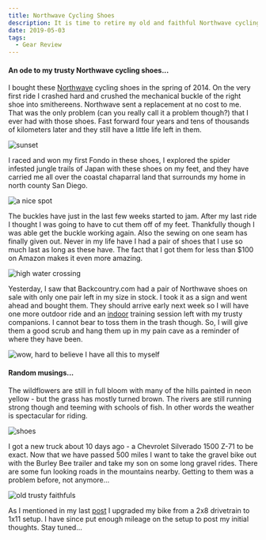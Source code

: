 ```yaml
---
title: Northwave Cycling Shoes
description: It is time to retire my old and faithful Northwave cycling shoes...
date: 2019-05-03
tags:
  - Gear Review
---
```

<h4>An ode to my trusty Northwave cycling shoes...</h4>

<p>I bought these <a rel="noreferrer noopener" href="https://northwave.com/en/" target="_blank">Northwave</a> cycling shoes in the spring of 2014. On the very first ride I crashed hard and crushed the mechanical buckle of the right shoe into smithereens. Northwave sent a replacement at no cost to me. That was the only problem (can you really call it a problem though?) that I ever had with those shoes.   Fast forward four years and tens of thousands of kilometers later and they still have a little life left in them.</p>

<img src="https://macadam-grinding-photos.s3.us-west-2.amazonaws.com/Cycling+Shoes/northwave+cycling+shoes-gravel+cycling-gravel+grinding-san+diego-.jpg" alt="sunset" class="blogImages" />

<p>I raced and won my first Fondo in these shoes, I explored the spider infested jungle trails of Japan with these shoes on my feet, and they have carried me all over the coastal chaparral land that surrounds my home in north county San Diego.</p>

<img src="https://macadam-grinding-photos.s3.us-west-2.amazonaws.com/Cycling+Shoes/northwave+cycling+shoes-gravel+cycling-gravel+grinding-san+diego-adventure.jpg" alt="a nice spot" class="blogImages" />

<p>The buckles have just in the last few weeks started to jam. After my last ride I thought I was going to have to cut them off of my feet. Thankfully though I was able get the buckle working again. Also the sewing on one seam has finally given out. Never in my life have I had a pair of shoes that I use so much last as long as these have. The fact that I got them for less than $100 on Amazon makes it even more amazing.</p>

<img src="https://macadam-grinding-photos.s3.us-west-2.amazonaws.com/Cycling+Shoes/northwave+cycling+shoes-gravel+cycling-gravel+grinding-san+diego-river+crossing.jpg" alt="high water crossing" class="blogImages" />

<p>Yesterday, I saw that Backcountry.com had a pair of Northwave shoes on sale with only one pair left in my size in stock. I took it as a sign and went ahead and bought them. They should arrive early next week so I will have one more outdoor ride and an <a rel="noreferrer noopener" href="https://macadamgrinding.com/training-as-a-stay-at-home-parent/" target="_blank">indoor</a> training session left with my trusty companions. I cannot bear to toss them in the trash though. So, I will give them a good scrub and hang them up in my pain cave as a reminder of where they have been.</p>

<img src="https://macadam-grinding-photos.s3.us-west-2.amazonaws.com/Cycling+Shoes/northwave+cycling+shoes-gravel+cycling-gravel+grinding-san+diego-roads.jpg" alt="wow, hard to believe I have all this to myself" class="blogImages" />

<h4>Random musings...</h4>

<p>The wildflowers are still in full bloom with many of the hills painted in neon yellow - but the grass has mostly turned brown. The rivers are still running strong though and teeming with schools of fish. In other words the weather is spectacular for riding. </p>

<img src="https://macadam-grinding-photos.s3.us-west-2.amazonaws.com/Cycling+Shoes/northwave+cycling+shoes-gravel+cycling-gravel+grinding-san+diego-shoes+2.jpg" alt="shoes" class="blogImages" />

<p>I got a new truck about 10 days ago - a Chevrolet Silverado 1500 Z-71 to be exact. Now that we have passed 500 miles I want to take the gravel bike out with the Burley Bee trailer and take my son on some long gravel rides. There are some fun looking roads in the mountains nearby. Getting to them was a problem before, not anymore...</p>

<img src="https://macadam-grinding-photos.s3.us-west-2.amazonaws.com/Cycling+Shoes/northwave+cycling+shoes-gravel+cycling-gravel+grinding-san+diego-shoes.jpg" alt="old trusty faithfuls" class="blogImages" />

<p>As I mentioned in my last <a rel="noreferrer noopener" href="https://macadamgrinding.com/spring-time-gravel/" target="_blank">post</a> I upgraded my bike from a 2x8 drivetrain to 1x11 setup. I have since put enough mileage on the setup to post my initial thoughts. Stay tuned...</p>